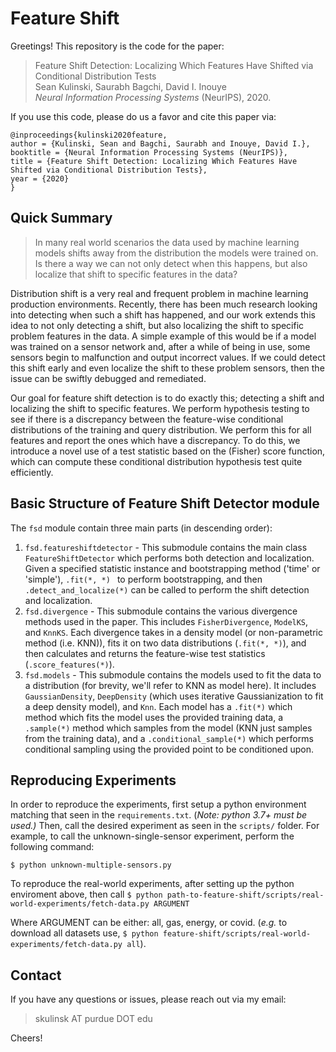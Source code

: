 # Feature Shift

Greetings! This repository is the code for the paper:

> Feature Shift Detection: Localizing Which Features Have Shifted via Conditional Distribution Tests \
> Sean Kulinski, Saurabh Bagchi, David I. Inouye \
> *Neural Information Processing Systems* (NeurIPS), 2020.

If you use this code, please do us a favor and cite this paper via:

```bibtext
@inproceedings{kulinski2020feature,
author = {Kulinski, Sean and Bagchi, Saurabh and Inouye, David I.},
booktitle = {Neural Information Processing Systems (NeurIPS)},
title = {Feature Shift Detection: Localizing Which Features Have Shifted via Conditional Distribution Tests},
year = {2020}
}
```



## Quick Summary

> In many real world scenarios the data used by machine learning models shifts away from the distribution the models were trained on. Is there a way we can not only detect when this happens, but also localize that shift to specific features in the data?

Distribution shift is a very real and frequent problem in machine learning production environments. Recently, there has been much research looking into detecting when such a shift has happened, and our work extends this idea to not only detecting a shift, but also localizing the shift to specific problem features in the data. A simple example of this would be if a model was trained on a sensor network and, after a while of being in use, some sensors begin to malfunction and output incorrect values. If we could detect this shift early and even localize the shift to these problem sensors, then the issue can be swiftly debugged and remediated. 

Our goal for feature shift detection is to do exactly this; detecting a shift and localizing the shift to specific features. We perform hypothesis testing to see if there is a discrepancy between the feature-wise conditional distributions of the training and query distribution. We perform this for all features and report the ones which have a discrepancy. To do this, we introduce a novel use of a test statistic based on the (Fisher) score function, which can compute these conditional distribution hypothesis test quite efficiently. 

## Basic Structure of  Feature Shift Detector module

The `fsd` module contain three main parts (in descending order):

1. `fsd.featureshiftdetector` - This submodule contains the main class `FeatureShiftDetector` which performs both detection and localization. Given a specified statistic instance and bootstrapping method ('time' or 'simple'), `.fit(*, *) ` to perform bootstrapping, and then `.detect_and_localize(*)` can be called to perform the shift detection and localization.
2. `fsd.divergence` - This submodule contains the various divergence methods used in the paper. This includes `FisherDivergence`, `ModelKS`, and `KnnKS`. Each divergence takes in a density model (or non-parametric method (i.e. KNN)), fits it on two data distributions (`.fit(*, *)`), and then calculates and returns the feature-wise test statistics (`.score_features(*)`). 
3. `fsd.models` - This submodule contains the models used to fit the data to a distribution (for brevity, we'll refer to KNN as model here). It includes `GaussianDensity`, `DeepDensity` (which uses iterative Gaussianization to fit a deep density model), and `Knn`. Each model has a `.fit(*)` which method which fits the model uses the provided training data, a `.sample(*)` method which samples from the model (KNN just samples from the training data), and a `.conditional_sample(*)` which performs conditional sampling using the provided point to be conditioned upon.

## Reproducing Experiments

In order to reproduce the experiments, first setup a python environment matching that seen in the `requirements.txt`. (*Note: python 3.7+ must be used.)* Then, call the desired experiment as seen in the `scripts/` folder. For example, to call the unknown-single-sensor experiment, perform the following command:

```
$ python unknown-multiple-sensors.py
```

To reproduce the real-world experiments, after setting up the python enviroment above, then call `$ python path-to-feature-shift/scripts/real-world-experiments/fetch-data.py ARGUMENT`

Where ARGUMENT can be either: all, gas, energy, or covid. (*e.g.* to download all datasets use, `$ python feature-shift/scripts/real-world-experiments/fetch-data.py all`).

## Contact

If you have any questions or issues, please reach out via my email:

> skulinsk AT purdue DOT edu


Cheers!

